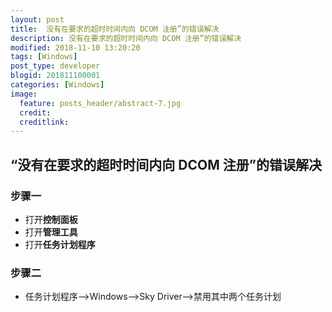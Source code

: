 ```yaml
---
layout: post
title:  没有在要求的超时时间内向 DCOM 注册”的错误解决
description: 没有在要求的超时时间内向 DCOM 注册”的错误解决
modified: 2018-11-10 13:20:20
tags: [Windows]
post_type: developer
blogid: 201811100001
categories: [Windows]
image:
  feature: posts_header/abstract-7.jpg
  credit:
  creditlink:
---
```

## “没有在要求的超时时间内向 DCOM 注册”的错误解决
### 步骤一
- 打开**控制面板**
- 打开**管理工具**
- 打开**任务计划程序**

### 步骤二
- 任务计划程序-->Windows-->Sky Driver-->禁用其中两个任务计划